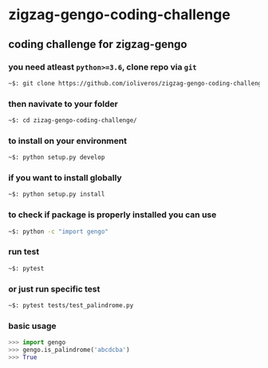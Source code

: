 # zigzag-gengo-coding-challenge

## coding challenge for zigzag-gengo

### you need atleast `python>=3.6`, clone repo via `git`

```sh
~$: git clone https://github.com/ioliveros/zigzag-gengo-coding-challenge
```

### then navivate to your folder
```sh
~$: cd zizag-gengo-coding-challenge/
```

### to install on your environment
```sh
~$: python setup.py develop
```

### if you want to install globally 
```sh
~$: python setup.py install
```

### to check if package is properly installed you can use
```sh
~$: python -c "import gengo"
```

### run test
```sh
~$: pytest
```

### or just run specific test
```sh
~$: pytest tests/test_palindrome.py
```

### basic usage
```python
>>> import gengo
>>> gengo.is_palindrome('abcdcba')
>>> True
```
